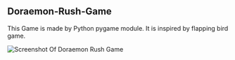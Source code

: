 ## Doraemon-Rush-Game
This Game is made by Python pygame module. It is  inspired by flapping bird game.

![Screenshot Of Doraemon Rush Game ](https://i.imgur.com/w4UjNbh.png)
